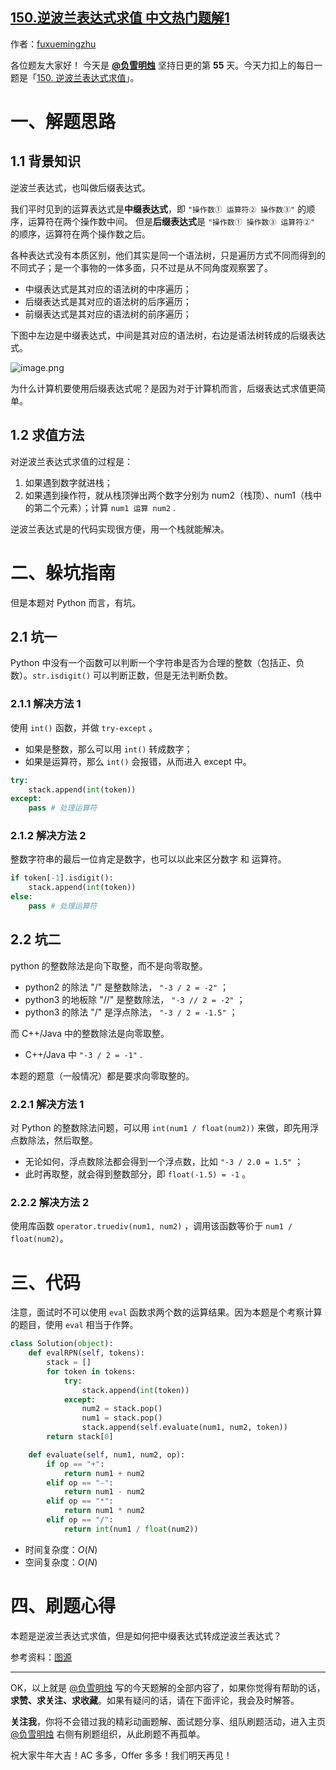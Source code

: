 ## [150.逆波兰表达式求值 中文热门题解1](https://leetcode.cn/problems/evaluate-reverse-polish-notation/solutions/100000/xiang-jie-ni-bo-lan-biao-da-shi-fu-ben-t-sfl6)

作者：[fuxuemingzhu](https://leetcode.cn/u/fuxuemingzhu)

各位题友大家好！ 今天是 **[@负雪明烛](/u/fuxuemingzhu/)** 坚持日更的第 **55** 天。今天力扣上的每日一题是「[150. 逆波兰表达式求值](https://leetcode-cn.com/problems/evaluate-reverse-polish-notation/)」。

# 一、解题思路

## 1.1 背景知识
逆波兰表达式，也叫做后缀表达式。


我们平时见到的运算表达式是**中缀表达式**，即 `"操作数① 运算符② 操作数③"` 的顺序，运算符在两个操作数中间。
但是**后缀表达式**是 `"操作数① 操作数③ 运算符②"` 的顺序，运算符在两个操作数之后。


各种表达式没有本质区别，他们其实是同一个语法树，只是遍历方式不同而得到的不同式子；是一个事物的一体多面，只不过是从不同角度观察罢了。


- 中缀表达式是其对应的语法树的中序遍历；
- 后缀表达式是其对应的语法树的后序遍历；
- 前缀表达式是其对应的语法树的前序遍历；

下图中左边是中缀表达式，中间是其对应的语法树，右边是语法树转成的后缀表达式。


![image.png](https://pic.leetcode-cn.com/1616207537-QbiuhP-image.png)






为什么计算机要使用后缀表达式呢？是因为对于计算机而言，后缀表达式求值更简单。

## 1.2 求值方法

对逆波兰表达式求值的过程是：


1. 如果遇到数字就进栈；
2. 如果遇到操作符，就从栈顶弹出两个数字分别为 num2（栈顶）、num1（栈中的第二个元素）；计算 `num1 运算 num2` .






逆波兰表达式是的代码实现很方便，用一个栈就能解决。


# 二、躲坑指南


但是本题对 Python 而言，有坑。


## 2.1 坑一


Python 中没有一个函数可以判断一个字符串是否为合理的整数（包括正、负数）。`str.isdigit()` 可以判断正数，但是无法判断负数。


### 2.1.1 解决方法 1


使用 `int()` 函数，并做 `try-except` 。


- 如果是整数，那么可以用 `int()` 转成数字；
- 如果是运算符，那么 `int()` 会报错，从而进入 except 中。

```python
try:
    stack.append(int(token))
except:
    pass # 处理运算符
```


### 2.1.2 解决方法 2


整数字符串的最后一位肯定是数字，也可以以此来区分数字 和 运算符。


```python
if token[-1].isdigit():
    stack.append(int(token))
else:
    pass # 处理运算符
```




## 2.2 坑二


python 的整数除法是向下取整，而不是向零取整。


- python2 的除法 "/" 是整数除法， `"-3 / 2 = -2"` ；
- python3 的地板除 "//" 是整数除法， `"-3 // 2 = -2"` ；
- python3 的除法 "/" 是浮点除法， `"-3 / 2 = -1.5"` ；



而 C++/Java 中的整数除法是向零取整。


- C++/Java 中 `"-3 / 2 = -1"` .

本题的题意（一般情况）都是要求向零取整的。


### 2.2.1 解决方法 1


对 Python 的整数除法问题，可以用 `int(num1 / float(num2))` 来做，即先用浮点数除法，然后取整。


- 无论如何，浮点数除法都会得到一个浮点数，比如 `"-3 / 2.0 = 1.5"` ；
- 此时再取整，就会得到整数部分，即 `float(-1.5) = -1` 。

### 2.2.2 解决方法 2


使用库函数 `operator.truediv(num1, num2)` ，调用该函数等价于 `num1 / float(num2)`。

# 三、代码


注意，面试时不可以使用 `eval` 函数求两个数的运算结果。因为本题是个考察计算的题目，使用 `eval` 相当于作弊。


```python
class Solution(object):
    def evalRPN(self, tokens):
        stack = []
        for token in tokens:
            try:
                stack.append(int(token))
            except:
                num2 = stack.pop()
                num1 = stack.pop()
                stack.append(self.evaluate(num1, num2, token))
        return stack[0]

    def evaluate(self, num1, num2, op):
        if op == "+":
            return num1 + num2
        elif op == "-":
            return num1 - num2
        elif op == "*":
            return num1 * num2
        elif op == "/":
            return int(num1 / float(num2))
```




- 时间复杂度：$O(N)$
- 空间复杂度：$O(N)$




# 四、刷题心得

本题是逆波兰表达式求值，但是如何把中缀表达式转成逆波兰表达式？



参考资料：[图源](https://www.it610.com/article/5789770.htm)


-----


OK，以上就是 [@负雪明烛](https://leetcode-cn.com/u/fuxuemingzhu/) 写的今天题解的全部内容了，如果你觉得有帮助的话，**求赞、求关注、求收藏**。如果有疑问的话，请在下面评论，我会及时解答。


**关注我**，你将不会错过我的精彩动画题解、面试题分享、组队刷题活动，进入主页 [@负雪明烛](https://leetcode-cn.com/u/fuxuemingzhu/) 右侧有刷题组织，从此刷题不再孤单。


祝大家牛年大吉！AC 多多，Offer 多多！我们明天再见！